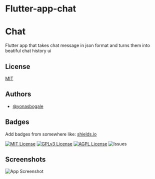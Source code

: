 # Flutter-app-chat
# Chat

Flutter app that takes chat message in json format and turns them into beatiful chat history ui

## License

[MIT](https://choosealicense.com/licenses/mit/)


## Authors

- [@yonasbogale](https://www.github.com/yonasbogale)


## Badges

Add badges from somewhere like: [shields.io](https://shields.io/)

[![MIT License](https://img.shields.io/badge/License-MIT-green.svg)](https://choosealicense.com/licenses/mit/)
[![GPLv3 License](https://img.shields.io/badge/License-GPL%20v3-yellow.svg)](https://opensource.org/licenses/)
[![AGPL License](https://img.shields.io/badge/license-AGPL-blue.svg)](http://www.gnu.org/licenses/agpl-3.0)
![Issues](https://img.shields.io/github/issues/babe-saleh-mahfoud/chat)
## Screenshots

![App Screenshot](https://via.placeholder.com/468x300?text=App+Screenshot+Here)

